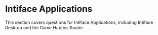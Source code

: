 # Intiface Applications

This section covers questions for Intiface Applications, including Intiface Desktop and the Game Haptics Router.